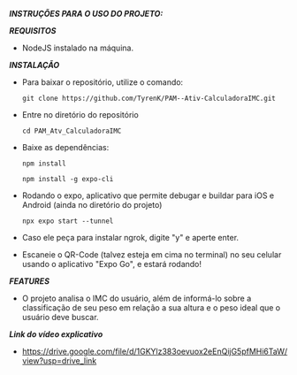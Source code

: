 ***INSTRUÇÕES PARA O USO DO PROJETO:***

***REQUISITOS***

  - NodeJS instalado na máquina.

***INSTALAÇÃO***

- Para baixar o repositório, utilize o comando:

      git clone https://github.com/TyrenK/PAM--Ativ-CalculadoraIMC.git
- Entre no diretório do repositório
  
      cd PAM_Atv_CalculadoraIMC

- Baixe as dependências:

      npm install
  
      npm install -g expo-cli
  
- Rodando o expo, aplicativo que permite debugar e buildar para iOS e Android (ainda no diretório do projeto)

      npx expo start --tunnel
- Caso ele peça para instalar ngrok, digite "y" e aperte enter.

 - Escaneie o QR-Code (talvez esteja em cima no terminal) no seu celular usando o aplicativo "Expo Go", e estará rodando!

***FEATURES***
- O projeto analisa o IMC do usuário, além de informá-lo sobre a classificação de seu peso em relação a sua altura e o peso ideal que o usuário deve buscar.

***Link do vídeo explicativo***

- https://drive.google.com/file/d/1GKYlz383oevuox2eEnQijG5pfMHi6TaW/view?usp=drive_link
